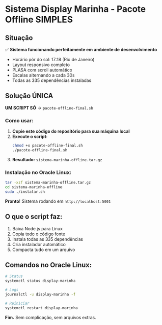 # Sistema Display Marinha - Pacote Offline SIMPLES

## Situação

✅ **Sistema funcionando perfeitamente em ambiente de desenvolvimento**
- Horário pôr do sol: 17:18 (Rio de Janeiro)
- Layout responsivo completo
- PLASA com scroll automático
- Escalas alternando a cada 30s
- Todas as 335 dependências instaladas

## Solução ÚNICA

**UM SCRIPT SÓ** → `pacote-offline-final.sh`

### Como usar:

1. **Copie este código do repositório para sua máquina local**
2. **Execute o script:**
   ```bash
   chmod +x pacote-offline-final.sh
   ./pacote-offline-final.sh
   ```
3. **Resultado:** `sistema-marinha-offline.tar.gz`

### Instalação no Oracle Linux:

```bash
tar -xzf sistema-marinha-offline.tar.gz
cd sistema-marinha-offline
sudo ./instalar.sh
```

**Pronto!** Sistema rodando em `http://localhost:5001`

## O que o script faz:

1. Baixa Node.js para Linux
2. Copia todo o código fonte  
3. Instala todas as 335 dependências
4. Cria instalador automático
5. Compacta tudo em um arquivo

## Comandos no Oracle Linux:

```bash
# Status
systemctl status display-marinha

# Logs  
journalctl -u display-marinha -f

# Reiniciar
systemctl restart display-marinha
```

**Fim.** Sem complicação, sem arquivos extras.